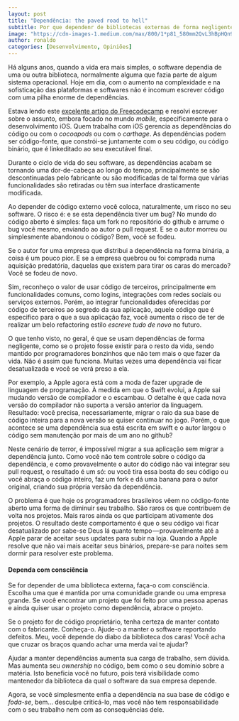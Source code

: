 ```yaml
---
layout: post
title: "Dependência: the paved road to hell"
subtitle: Por que dependenr de bibliotecas externas de forma negligente é ruim
image: "https://cdn-images-1.medium.com/max/800/1*p81_580mm2QvL3hBpHQn9A.jpeg"
author: ronaldo
categories: [Desenvolvimento, Opiniões]
---
```



Há alguns anos, quando a vida era mais simples, o software
dependia de uma ou outra biblioteca, normalmente alguma que fazia parte
de algum sistema operacional. Hoje em dia, com o aumento na complexidade
e na sofisticação das plataformas e softwares não é incomum escrever
código com uma pilha enorme de dependências.

Estava lendo este 
[excelente artigo do Freecodecamp](https://medium.freecodecamp.com/code-dependencies-are-the-devil-35ed28b556d#.75blw23sh)
e resolvi escrever sobre o assunto, embora focado no mundo *mobile,*
especificamente para o desenvolvimento iOS. Quem trabalha com iOS gerencia as
dependências do código ou com o *cocoapods* ou com o *carthage*. As dependências
podem ser código-fonte, que constrói-se juntamente com o seu código, ou código
binário, que é linkeditado ao seu executável final.

Durante o ciclo de vida do seu software, as dependências acabam se tornando uma
dor-de-cabeça ao longo do tempo, principalmente se são descontinuadas pelo
fabricante ou são modificadas de tal forma que várias funcionalidades são
retiradas ou têm sua interface drasticamente modificada.

Ao depender de código externo você coloca, naturalmente, um risco no seu
software. O risco é: e se esta dependência tiver um bug? No mundo do código
aberto é simples: faça um fork no repositório do github e arrume o bug você
mesmo, enviando ao autor o pull request. E se o autor morreu ou simplesmente
abandonou o código? Bem, você se fodeu.

Se o autor for uma empresa que distribui a dependência na forma binária, a coisa
é um pouco pior. E se a empresa quebrou ou foi comprada numa aquisição
predatória, daquelas que existem para tirar os caras do mercado? Você se fodeu
de novo.

Sim, reconheço o valor de usar código de terceiros, principalmente em
funcionalidades comuns, como logins, integrações com redes sociais ou serviços
externos. Porém, ao integrar funcionalidades oferecidas por código de terceiros
ao segredo da sua aplicação, aquele código que é especifico para o que a sua
aplicação faz, você aumenta o risco de ter de realizar um belo refactoring
estilo *escreve tudo de novo* no futuro.

O que tenho visto, no geral, é que se usam dependências de forma negligente,
como se o projeto fosse existir para o resto da vida, sendo mantido por
programadores bonzinhos que não tem mais o que fazer da vida. Não é assim que
funciona. Muitas vezes uma dependência vai ficar desatualizada e você se verá
preso a ela.

Por exemplo, a Apple agora está com a moda de fazer upgrade de linguagem de
programação. À medida em que o Swift evolui, a Apple sai mudando versão de
compilador e o escambau. O detalhe é que cada nova versão do compilador não
suporta a versão anterior da linguagem. Resultado: você precisa,
necessariamente, migrar o raio da sua base de código inteira para a nova versão
se quiser continuar no jogo. Porém, o que acontece se uma dependência sua está
escrita em swift e o autor largou o código sem manutenção por mais de um ano no
github?

Neste cenário de terror, é impossível migrar a sua aplicação sem migrar a
dependência junto. Como você não tem controle sobre o código da dependência, e
como provavelmente o autor do código não vai integrar seu pull request, o
resultado é um só: ou você tira essa bosta do seu código ou você abraça o código
inteiro, faz um fork e dá uma banana para o autor original, criando sua própria
versão da dependência.

O problema é que hoje os programadores brasileiros vêem no código-fonte aberto
uma forma de diminuir seu trabalho. São raros os que contribuem de volta nos
projetos. Mais raros ainda os que participam ativamente dos projetos. O
resultado deste comportamento é que o seu código vai ficar desatualizado por
sabe-se Deus lá quanto tempo — provavelmente até a Apple parar de aceitar seus
updates para subir na loja. Quando a Apple resolve que não vai mais aceitar seus
binários, prepare-se para noites sem dormir para resolver este problema.

#### Dependa com consciência

Se for depender de uma biblioteca externa, faça-o com consciência. Escolha uma
que é mantida por uma comunidade grande ou uma empresa grande. Se você encontrar
um projeto que foi feito por uma pessoa apenas e ainda quiser usar o projeto
como dependência, abrace o projeto.

Se o projeto for de código proprietário, tenha certeza de manter contato com o
fabricante. Conheça-o. Ajude-o a manter o software reportando defeitos. Meu,
você depende do diabo da biblioteca dos caras! Você acha que cruzar os braços
quando achar uma merda vai te ajudar?

Ajudar a manter dependências aumenta sua carga de trabalho, sem dúvida. Mas
aumenta seu *ownership* no código, bem como o seu domínio sobre a matéria. Isto
beneficia você no futuro, pois terá visibilidade como mantenedor da biblioteca
da qual o software da sua empresa depende.

Agora, se você simplesmente enfia a dependência na sua base de código e
*foda-se*, bem… desculpe criticá-lo, mas você não tem responsabilidade com o seu
trabalho nem com as consequências dele.
